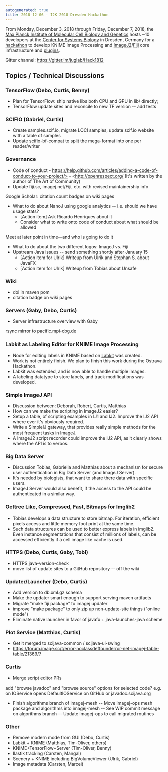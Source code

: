 ```yaml
---
autogenerated: true
title: 2018-12-06 - I2K 2018 Dresden Hackathon
---
```


From Monday, December 3, 2018 through Friday, December 7, 2018, the [Max Planck Institute of Molecular Cell Biology and Genetics](https://mpi-cbg.de/) hosts \~10 developers at the [Center for Systems Biology](http://www.csbdresden.de/) in Dresden, Germany for a [hackathon](/events/Hackathon) to develop KNIME Image Processing and [ImageJ2](/software/imagej2)/[Fiji](/fiji) core infrastructure and [plugins](/plugins).

Gitter channel: https://gitter.im/juglab/Hack1812

Topics / Technical Discussions
------------------------------

### TensorFlow (Debo, Curtis, Benny)

-   Plan for TensorFlow: ship native libs both CPU and GPU in lib/<platform> directly;
-   TensorFlow update sites and reconcile to new TF version -- add tests

### SCIFIO (Gabriel, Curtis)

-   Create samples.scif.io, migrate LOCI samples, update scif.io website with a table of samples
-   Update scifio-bf-compat to split the mega-format into one per reader/writer

### Governance

-   Code of conduct - https://help.github.com/articles/adding-a-code-of-conduct-to-your-project/> - <http://openrespect.org/ (It's written by the author of The Art of Community)
-   Update fiji.sc, imagej.net/Fiji, etc. with revised maintainership info

Google Scholar: citation count badges on wiki pages

-   What to do about NanoJ using google analytics -- i.e. should we have usage stats?
    -   \[Action item\] Ask Ricardo Henriques about it
    -   Consider what to write onto code of conduct about what should be allowed

Meet at later point in time—and who is going to do it

-   What to do about the two different logos: ImageJ vs. Fiji
-   Upstream Java issues -- send something shortly after January 15
    -   \[Action item for Ulrik\] Writeup from Ulrik and Stephan S. about JavaFX
    -   \[Action item for Ulrik\] Writeup from Tobias about Unsafe

### Wiki

-   doi in maven pom
-   citation badge on wiki pages

### Servers (Gaby, Debo, Curtis)

-   Server infrastructure overview with Gaby

rsync mirror to pacific.mpi-cbg.de

### Labkit as Labeling Editor for KNIME Image Processing

-   Node for editing labels in KNIME based on [Labkit](/plugins/labkit) was created.
-   Work is not entirely finish. We plan to finish this work during the Ostrava Hackathon.
-   Labkit was extended, and is now able to handle multiple images.
-   A labeling datatype to store labels, and track modifications was developed.

### Simple ImageJ API

-   Discussion between: Deborah, Robert, Curtis, Matthias
-   How can we make the scripting in ImageJ2 easier?
-   Setup a table, of scripting examples in IJ1 and IJ2. Improve the IJ2 API where ever it's obviously required.
-   Write a SimpleIJ gateway, that provides really simple methods for the most frequent tasks in ImageJ.
-   A ImageJ2 script recorder could improve the IJ2 API, as it clearly shows where the API is to verbos.

### Big Data Server

-   Discussion Tobias, Gabriella and Matthias about a mechanism for secure user authentication in Big Data Server (and ImageJ Server).
-   It's needed by biologists, that want to share there data with specific users.
-   ImageJ Server would also benefit, if the access to the API could be authenticated in a similar way.

### Octtree Like, Compressed, Fast, Bitmaps for Imglib2

-   Tobias develops a data structure to store bitmap. For iteration, efficient pixels access and little memory foot print at the same time.
-   Such data structures can be used to better express labels in imglib2. Even instance segmentations that consist of millions of labels, can be accessed efficiently if a cell image like cache is used.

### HTTPS (Debo, Curtis, Gaby, Tobi)

-   HTTPS java-version-check
-   move list of update sites to a GitHub repository -- off the wiki

### Updater/Launcher (Debo, Curtis)

-   Add version to db.xml.gz schema
-   Make the updater smart enough to support serving maven artifacts
-   Migrate "make fiji package" to imagej updater
-   improve "make package" to only zip up non-update-site things ("online mode")
-   Eliminate native launcher in favor of javafx + java-launches-java scheme

### Plot Service (Matthias, Curtis)

-   Get it merged to scijava-common / scijava-ui-swing
-   https://forum.image.sc/t/error-noclassdeffounderror-net-imagej-table-table/21369/7

### Curtis

-   Merge script editor PRs

add "browse javadoc" and "browse source" options for selected code? e.g. on IOService opens DefaultIOService on GitHub or javadoc.scijava.org

-   Finish algorithms branch of imagej-mesh -- Move imagej-ops mesh package and algorithms into imagej-mesh -- See WIP commit message on algorithms branch -- Update imagej-ops to call migrated routines

### Other

-   Remove modern mode from GUI (Debo, Curtis)
-   Labkit + KNIME (Matthias, Tim-Oliver, others)
-   KNIME+TensorFlow+Server (Tim-Oliver, Benny)
-   Ilastik tracking (Carsten, Mangal)
-   Scenery + KNIME including BigVolumeViewer (Ulrik, Gabriel)
-   Image metadata (Carsten, Marcel)
